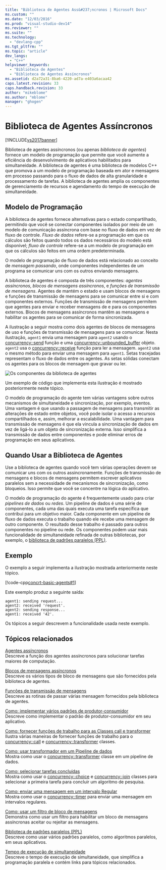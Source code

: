 ```yaml
---
title: "Biblioteca de Agentes Ass&#237;ncronos | Microsoft Docs"
ms.custom: ""
ms.date: "12/03/2016"
ms.prod: "visual-studio-dev14"
ms.reviewer: ""
ms.suite: ""
ms.technology: 
  - "devlang-cpp"
ms.tgt_pltfrm: ""
ms.topic: "article"
dev_langs: 
  - "C++"
helpviewer_keywords: 
  - "Biblioteca de Agentes"
  - "Biblioteca de Agentes Assíncronos"
ms.assetid: d2a72a31-8ba6-4220-ad7a-e403a6acaa42
caps.latest.revision: 33
caps.handback.revision: 33
author: "mikeblome"
ms.author: "mblome"
manager: "ghogen"
---
```

# Biblioteca de Agentes Ass&#237;ncronos
[!INCLUDE[vs2017banner](../../assembler/inline/includes/vs2017banner.md)]

Biblioteca de agentes assíncronos (ou apenas *biblioteca de agentes*) fornece um modelo de programação que permite que você aumente a eficiência do desenvolvimento de aplicativos habilitados para simultaneidade. A biblioteca de agentes é uma biblioteca de modelos C++ que promova a um modelo de programação baseada em ator e mensagens em processo passando para o fluxo de dados de alta granularidade e processamento de tarefas. A biblioteca de agentes amplia os componentes de gerenciamento de recursos e agendamento do tempo de execução de simultaneidade.  
  
## <a name="programming-model"></a>Modelo de Programação  
 A biblioteca de agentes fornece alternativas para o estado compartilhado, permitindo que você se conectar componentes isolados por meio de um modelo de comunicação assíncrona com base no fluxo de dados em vez de fluxo de controle. *Fluxo de dados* refere-se a programação em que os cálculos são feitos quando todos os dados necessários do modelo está disponível; *fluxo de controle* refere-se a um modelo de programação em que os cálculos são feitos em uma ordem predeterminada.  
  
 O modelo de programação de fluxo de dados está relacionado ao conceito de *mensagem passando*, onde componentes independentes de um programa se comunicar uns com os outros enviando mensagens.  
  
 A biblioteca de agentes é composta de três componentes: *agentes assíncronos*, *blocos de mensagens assíncronos*, e *funções de transmissão de mensagens*. Agentes de mantém o estado e usam blocos de mensagens e funções de transmissão de mensagens para se comunicar entre si e com componentes externos. Funções de transmissão de mensagens permitem que agentes para enviar e receber mensagens de e para os componentes externos. Blocos de mensagens assíncronos mantêm as mensagens e habilitar os agentes para se comunicar de forma sincronizada.  
  
 A ilustração a seguir mostra como dois agentes de blocos de mensagens de uso e funções de transmissão de mensagens para se comunicar. Nesta ilustração, `agent1` envia uma mensagem para `agent2` usando o [concurrency::send](../Topic/send%20Function.md) função e uma [concurrency::unbounded_buffer](../Topic/unbounded_buffer%20Class.md) objeto. `agent2` usa o [concurrency::receive](../Topic/receive%20Function.md) função para ler a mensagem. `agent2` usa o mesmo método para enviar uma mensagem para `agent1`. Setas tracejadas representam o fluxo de dados entre os agentes. As setas sólidas conectam os agentes para os blocos de mensagem que gravar ou ler.  
  
 ![Os componentes da biblioteca de agentes](../../parallel/concrt/media/agent_librarycomp.png "Agent_LibraryComp")  
  
 Um exemplo de código que implementa esta ilustração é mostrado posteriormente neste tópico.  
  
 O modelo de programação do agente tem várias vantagens sobre outros mecanismos de simultaneidade e sincronização, por exemplo, eventos. Uma vantagem é que usando a passagem de mensagens para transmitir as alterações de estado entre objetos, você pode isolar o acesso a recursos compartilhados e, assim, melhorar a escalabilidade. Uma vantagem para transmissão de mensagens é que ela vincula a sincronização de dados em vez de ligá-lo a um objeto de sincronização externa. Isso simplifica a transmissão de dados entre componentes e pode eliminar erros de programação em seus aplicativos.  
  
## <a name="when-to-use-the-agents-library"></a>Quando Usar a Biblioteca de Agentes  
 Use a biblioteca de agentes quando você tem várias operações devem se comunicar uns com os outros assincronamente. Funções de transmissão de mensagens e blocos de mensagens permitem escrever aplicativos paralelos sem a necessidade de mecanismos de sincronização, como bloqueios. Isso permite que você se concentre na lógica do aplicativo.  
  
 O modelo de programação do agente é frequentemente usado para criar *pipelines de dados* ou *redes*. Um pipeline de dados é uma série de componentes, cada uma das quais executa uma tarefa específica que contribui para um objetivo maior. Cada componente em um pipeline de fluxo de dados executa o trabalho quando ele recebe uma mensagem de outro componente. O resultado desse trabalho é passado para outros componentes no pipeline ou rede. Os componentes podem usar mais funcionalidade de simultaneidade refinada de outras bibliotecas, por exemplo, o [biblioteca de padrões paralelos (PPL)](../../parallel/concrt/parallel-patterns-library-ppl.md).  
  
## <a name="example"></a>Exemplo  
 O exemplo a seguir implementa a ilustração mostrada anteriormente neste tópico.  
  
 [!code-cpp[concrt-basic-agents#1](../../parallel/concrt/codesnippet/CPP/asynchronous-agents-library_1.cpp)]  
  
 Este exemplo produz a seguinte saída:  
  
```Output  
agent1: sending request...  
agent2: received 'request'.  
agent2: sending response...  
agent1: received '42'.  
```  
  
 Os tópicos a seguir descrevem a funcionalidade usada neste exemplo.  
  
## <a name="related-topics"></a>Tópicos relacionados  
 [Agentes assíncronos](../../parallel/concrt/asynchronous-agents.md)  
 Descreve a função dos agentes assíncronos para solucionar tarefas maiores de computação.  
  
 [Blocos de mensagens assíncronos](../../parallel/concrt/asynchronous-message-blocks.md)  
 Descreve os vários tipos de bloco de mensagens que são fornecidos pela biblioteca de agentes.  
  
 [Funções de transmissão de mensagens](../../parallel/concrt/message-passing-functions.md)  
 Descreve as rotinas de passar várias mensagem fornecidos pela biblioteca de agentes.  
  
 [Como: implementar vários padrões de produtor-consumidor](../../parallel/concrt/how-to-implement-various-producer-consumer-patterns.md)  
 Descreve como implementar o padrão de produtor-consumidor em seu aplicativo.  
  
 [Como: fornecer funções de trabalho para as Classes call e transformer](../../parallel/concrt/how-to-provide-work-functions-to-the-call-and-transformer-classes.md)  
 Ilustra várias maneiras de fornecer funções de trabalho para o [concurrency::call](../../parallel/concrt/reference/call-class.md) e [concurrency::transformer](../../parallel/concrt/reference/transformer-class.md) classes.  
  
 [Como: usar transformador em um Pipeline de dados](../../parallel/concrt/how-to-use-transformer-in-a-data-pipeline.md)  
 Mostra como usar o [concurrency::transformer](../../parallel/concrt/reference/transformer-class.md) classe em um pipeline de dados.  
  
 [Como: selecionar tarefas concluídas](../../parallel/concrt/how-to-select-among-completed-tasks.md)  
 Mostra como usar o [concurrency::choice](../../parallel/concrt/reference/choice-class.md) e [concurrency::join](../Topic/join%20Class.md) classes para selecionar a primeira tarefa para concluir um algoritmo de pesquisa.  
  
 [Como: enviar uma mensagem em um intervalo Regular](../../parallel/concrt/how-to-send-a-message-at-a-regular-interval.md)  
 Mostra como usar o [concurrency::timer](../../parallel/concrt/reference/timer-class.md) para enviar uma mensagem em intervalos regulares.  
  
 [Como: usar um filtro de bloco de mensagens](../../parallel/concrt/how-to-use-a-message-block-filter.md)  
 Demonstra como usar um filtro para habilitar um bloco de mensagens assíncronas aceitar ou rejeitar as mensagens.  
  
 [Biblioteca de padrões paralelos (PPL)](../../parallel/concrt/parallel-patterns-library-ppl.md)  
 Descreve como usar vários padrões paralelos, como algoritmos paralelos, em seus aplicativos.  
  
 [Tempo de execução de simultaneidade](../../parallel/concrt/concurrency-runtime.md)  
 Descreve o tempo de execução de simultaneidade, que simplifica a programação paralela e contém links para tópicos relacionados.

